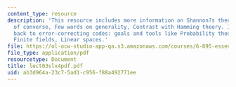 ```yaml
---
content_type: resource
description: 'This resource includes more information on Shannon?s theory i.e. Proof
  of converse, Few words on generality, Contrast with Hamming theory. It talks about
  back to error-correcting codes: goals and tools like Probability theory, Algebra:
  Finite fields, Linear spaces.'
file: https://ol-ocw-studio-app-qa.s3.amazonaws.com/courses/6-895-essential-coding-theory-fall-2004/ab3d964a23c75ad1c956f88a492771ee_lect03slx4pdf.pdf
file_type: application/pdf
resourcetype: Document
title: lect03slx4pdf.pdf
uid: ab3d964a-23c7-5ad1-c956-f88a492771ee
---
```

